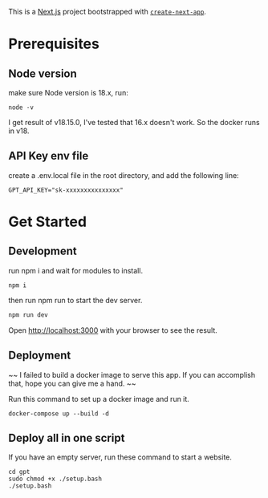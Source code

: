 This is a [Next.js](https://nextjs.org/) project bootstrapped with [`create-next-app`](https://github.com/vercel/next.js/tree/canary/packages/create-next-app).

# Prerequisites
## Node version

make sure Node version is 18.x, run:
    
    node -v

I get result of v18.15.0, I've tested that 16.x doesn't work. So the docker runs in v18.

## API Key env file
create a .env.local file in the root directory, and add the following line:
    
    GPT_API_KEY="sk-xxxxxxxxxxxxxxx"

# Get Started
## Development
run npm i and wait for modules to install.

    npm i
then run npm run to start the dev server.
```bash
npm run dev
```
Open [http://localhost:3000](http://localhost:3000) with your browser to see the result.

## Deployment


~~  I failed to build a docker image to serve this app. If you can accomplish that, hope you can give me a hand.  ~~

Run this command to set up a docker image and run it.

    docker-compose up --build -d

## Deploy all in one script
If you have an empty server, run these command to start a website.

    cd gpt
    sudo chmod +x ./setup.bash
    ./setup.bash





